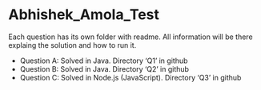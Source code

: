 # Abhishek_Amola_Test

Each question has its own folder with readme. All information will be there explaing the solution and how to run it.

- Question A: Solved in Java. Directory ‘Q1’ in github
- Question B: Solved in Java. Directory ‘Q2’ in github
- Question C: Solved in Node.js (JavaScript). Directory ‘Q3’ in github

